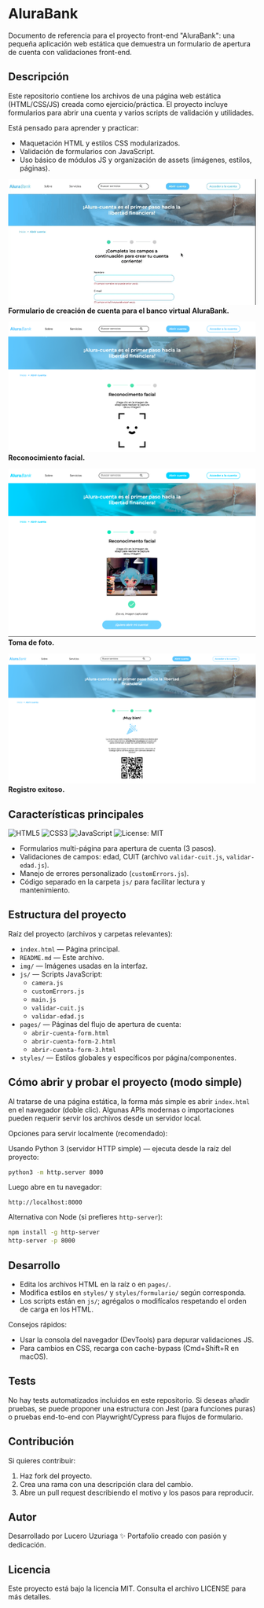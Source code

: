 # AluraBank

Documento de referencia para el proyecto front-end "AluraBank": una pequeña aplicación web estática que demuestra un formulario de apertura de cuenta con validaciones front-end.

## Descripción

Este repositorio contiene los archivos de una página web estática (HTML/CSS/JS) creada como ejercicio/práctica. El proyecto incluye formularios para abrir una cuenta y varios scripts de validación y utilidades.

Está pensado para aprender y practicar:
- Maquetación HTML y estilos CSS modularizados.
- Validación de formularios con JavaScript.
- Uso básico de módulos JS y organización de assets (imágenes, estilos, páginas).


![Formulario de creación de cuenta - AluraBank](img/alurabank1.gif)
**Formulario de creación de cuenta para el banco virtual AluraBank.**

![Reconocimiento facial](img/alurabank2.png)
**Reconocimiento facial.**

![Toma de foto](img/alurabank3.png)
**Toma de foto.**

![Registro exitoso](img/alurabank4.png)
**Registro exitoso.**

## Características principales

![HTML5](https://img.shields.io/badge/HTML5-E34F26?style=flat&logo=html5&logoColor=white)
![CSS3](https://img.shields.io/badge/CSS3-1572B6?style=flat&logo=css3&logoColor=white)
![JavaScript](https://img.shields.io/badge/JavaScript-F7DF1E?style=flat&logo=javascript&logoColor=black)
![License: MIT](https://img.shields.io/badge/License-MIT-green.svg)


- Formularios multi-página para apertura de cuenta (3 pasos).
- Validaciones de campos: edad, CUIT (archivo `validar-cuit.js`, `validar-edad.js`).
- Manejo de errores personalizado (`customErrors.js`).
- Código separado en la carpeta `js/` para facilitar lectura y mantenimiento.

## Estructura del proyecto

Raíz del proyecto (archivos y carpetas relevantes):

- `index.html` — Página principal.
- `README.md` — Este archivo.
- `img/` — Imágenes usadas en la interfaz.
- `js/` — Scripts JavaScript:
	- `camera.js`
	- `customErrors.js`
	- `main.js`
	- `validar-cuit.js`
	- `validar-edad.js`
- `pages/` — Páginas del flujo de apertura de cuenta:
	- `abrir-cuenta-form.html`
	- `abrir-cuenta-form-2.html`
	- `abrir-cuenta-form-3.html`
- `styles/` — Estilos globales y específicos por página/componentes.

## Cómo abrir y probar el proyecto (modo simple)

Al tratarse de una página estática, la forma más simple es abrir `index.html` en el navegador (doble clic). Algunas APIs modernas o importaciones pueden requerir servir los archivos desde un servidor local.

Opciones para servir localmente (recomendado):

Usando Python 3 (servidor HTTP simple) — ejecuta desde la raíz del proyecto:

```bash
python3 -m http.server 8000
```

Luego abre en tu navegador:

```
http://localhost:8000
```

Alternativa con Node (si prefieres `http-server`):

```bash
npm install -g http-server
http-server -p 8000
```

## Desarrollo

- Edita los archivos HTML en la raíz o en `pages/`.
- Modifica estilos en `styles/` y `styles/formulario/` según corresponda.
- Los scripts están en `js/`; agrégalos o modifícalos respetando el orden de carga en los HTML.

Consejos rápidos:
- Usar la consola del navegador (DevTools) para depurar validaciones JS.
- Para cambios en CSS, recarga con cache-bypass (Cmd+Shift+R en macOS).

## Tests

No hay tests automatizados incluidos en este repositorio. Si deseas añadir pruebas, se puede proponer una estructura con Jest (para funciones puras) o pruebas end-to-end con Playwright/Cypress para flujos de formulario.

## Contribución

Si quieres contribuir:
1. Haz fork del proyecto.
2. Crea una rama con una descripción clara del cambio.
3. Abre un pull request describiendo el motivo y los pasos para reproducir.

## Autor

Desarrollado por Lucero Uzuriaga
✨ Portafolio creado con pasión y dedicación.

## Licencia

Este proyecto está bajo la licencia MIT.
Consulta el archivo LICENSE para más detalles.
